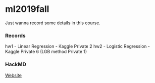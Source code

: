 # ml2019fall 

Just wanna record some details in this course. 

### Records 

hw1 - Linear Regression - Kaggle Private 2
hw2 - Logistic Regression - Kaggle Private 6 (LGB method Private 1)

### HackMD

[Website](https://hackmd.io/@TyZZ/r10g6ByqB)

